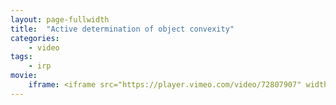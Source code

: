 ```yaml
---
layout: page-fullwidth
title:  "Active determination of object convexity"
categories:
    - video
tags:
    - irp
movie:
    iframe: <iframe src="https://player.vimeo.com/video/72807907" width="100%" frameborder="0" webkitallowfullscreen mozallowfullscreen allowfullscreen></iframe>
---
```


